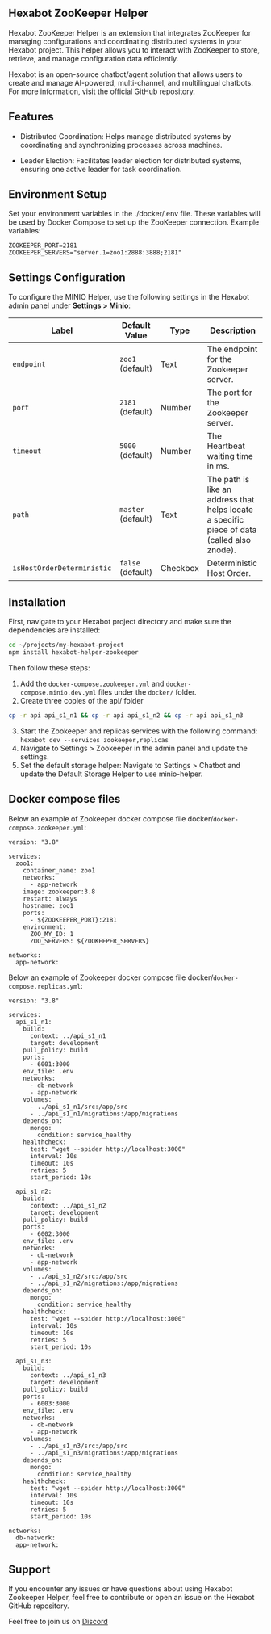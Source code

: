 ## Hexabot ZooKeeper Helper
Hexabot ZooKeeper Helper is an extension that integrates ZooKeeper for managing configurations and coordinating distributed systems in your Hexabot project. This helper allows you to interact with ZooKeeper to store, retrieve, and manage configuration data efficiently.

Hexabot is an open-source chatbot/agent solution that allows users to create and manage AI-powered, multi-channel, and multilingual chatbots. For more information, visit the official GitHub repository.

## Features
- Distributed Coordination: Helps manage distributed systems by coordinating and synchronizing processes across machines.

- Leader Election: Facilitates leader election for distributed systems, ensuring one active leader for task coordination.

## Environment Setup
Set your environment variables in the ./docker/.env file. These variables will be used by Docker Compose to set up the ZooKeeper connection. Example variables:

```
ZOOKEEPER_PORT=2181
ZOOKEEPER_SERVERS="server.1=zoo1:2888:3888;2181"
```

## Settings Configuration

To configure the MINIO Helper, use the following settings in the Hexabot admin panel under **Settings > Minio**:

| **Label**     | **Default Value**       | **Type**      | **Description**                                 |
|---------------|-------------------------|---------------|-------------------------------------------------|
| `endpoint`    | `zoo1` (default)                | Text          | The endpoint for the Zookeeper server.             |
| `port`        | `2181` (default)                 | Number          | The port for the Zookeeper server.                 |
| `timeout`      | `5000` (default)    | Number          | The Heartbeat waiting time in ms.    |
| `path`      | `master` (default)    | Text          | The path is like an address that helps locate a specific piece of data (called also znode).    |
| `isHostOrderDeterministic`      | `false` (default)    | Checkbox          | Deterministic Host Order.    |



## Installation
First, navigate to your Hexabot project directory and make sure the dependencies are installed:

```sh
cd ~/projects/my-hexabot-project
npm install hexabot-helper-zookeeper
```

Then follow these steps:
1. Add the `docker-compose.zookeeper.yml` and `docker-compose.minio.dev.yml` files under the `docker/` folder.
2. Create three copies of the api/ folder
```sh
cp -r api api_s1_n1 && cp -r api api_s1_n2 && cp -r api api_s1_n3 
```
3. Start the Zookeeper and replicas services with the following command: `hexabot dev --services zookeeper,replicas`
4. Navigate to Settings > Zookeeper in the admin panel and update the settings.
5. Set the default storage helper: Navigate to Settings > Chatbot and update the Default Storage Helper to use minio-helper.

## Docker compose files

Below an example of Zookeeper docker compose file docker/`docker-compose.zookeeper.yml`:

```
version: "3.8"

services:
  zoo1:
    container_name: zoo1
    networks:
      - app-network
    image: zookeeper:3.8
    restart: always
    hostname: zoo1
    ports:
      - ${ZOOKEEPER_PORT}:2181
    environment:
      ZOO_MY_ID: 1
      ZOO_SERVERS: ${ZOOKEEPER_SERVERS}

networks:
  app-network:

```

Below an example of Zookeeper docker compose file docker/`docker-compose.replicas.yml`:

```
version: "3.8"

services:
  api_s1_n1:
    build:
      context: ../api_s1_n1
      target: development
    pull_policy: build
    ports:
      - 6001:3000
    env_file: .env
    networks:
      - db-network
      - app-network
    volumes:
      - ../api_s1_n1/src:/app/src
      - ../api_s1_n1/migrations:/app/migrations
    depends_on:
      mongo:
        condition: service_healthy
    healthcheck:
      test: "wget --spider http://localhost:3000"
      interval: 10s
      timeout: 10s
      retries: 5
      start_period: 10s

  api_s1_n2:
    build:
      context: ../api_s1_n2
      target: development
    pull_policy: build
    ports:
      - 6002:3000
    env_file: .env
    networks:
      - db-network
      - app-network
    volumes:
      - ../api_s1_n2/src:/app/src
      - ../api_s1_n2/migrations:/app/migrations
    depends_on:
      mongo:
        condition: service_healthy
    healthcheck:
      test: "wget --spider http://localhost:3000"
      interval: 10s
      timeout: 10s
      retries: 5
      start_period: 10s

  api_s1_n3:
    build:
      context: ../api_s1_n3
      target: development
    pull_policy: build
    ports:
      - 6003:3000
    env_file: .env
    networks:
      - db-network
      - app-network
    volumes:
      - ../api_s1_n3/src:/app/src
      - ../api_s1_n3/migrations:/app/migrations
    depends_on:
      mongo:
        condition: service_healthy
    healthcheck:
      test: "wget --spider http://localhost:3000"
      interval: 10s
      timeout: 10s
      retries: 5
      start_period: 10s

networks:
  db-network:
  app-network:

```


## Support
If you encounter any issues or have questions about using Hexabot Zookeeper Helper, feel free to contribute or open an issue on the Hexabot GitHub repository.

Feel free to join us on [Discord](https://discord.gg/rNb9t2MFkG)
